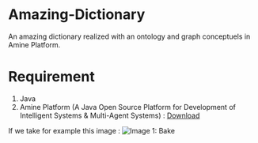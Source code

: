 # Amazing-Dictionary
An amazing dictionary realized with an ontology and graph conceptuels in Amine Platform.

# Requirement
1. Java 
2. Amine Platform (A Java Open Source Platform for Development of Intelligent Systems & Multi-Agent Systems) : [Download](https://sourceforge.net/projects/amine-platform/)

If we take for example this image :
![Image 1: Bake](image1.png)

